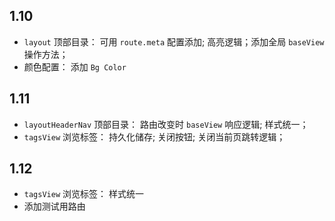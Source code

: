 ## 1.10
+ `layout` 顶部目录： 可用 `route.meta` 配置添加; 高亮逻辑；添加全局 `baseView` 操作方法；
+ 颜色配置： 添加 `Bg Color`

## 1.11
+ `layoutHeaderNav` 顶部目录： 路由改变时 `baseView` 响应逻辑; 样式统一；
+ `tagsView` 浏览标签： 持久化储存; 关闭按钮;  关闭当前页跳转逻辑； 

## 1.12
+  `tagsView` 浏览标签： 样式统一
+  添加测试用路由



